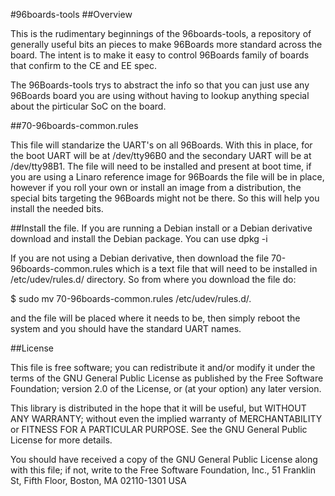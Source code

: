 #96boards-tools
##Overview  

This is the rudimentary beginnings of the 96boards-tools, a repository of
generally useful bits an pieces to make 96Boards more standard across the
board.  The intent is to make it easy to control 96Boards family of boards
that confirm to the CE and EE spec.

The 96Boards-tools trys to abstract the info so that you can just
use any 96Boards board you are using without having to lookup anything
special about the pirticular SoC on the board.

##70-96boards-common.rules

This file will standarize the UART's on all 96Boards.  With this in place,
for the boot UART will be at /dev/tty96B0 and the secondary UART will be at
/dev/tty98B1.  The file will need to be installed and present at boot time,
if you are using a Linaro reference image for 96Boards the file will be in
place, however if you roll your own or install an image from a distribution,
the special bits targeting the 96Boards might not be there. So this will
help you install the needed bits.

##Install the file.
If you are running a Debian install or a Debian derivative download and
install the Debian package. You can use dpkg -i 

If you are not using a Debian derivative, then download the file
70-96boards-common.rules which is a text file that will need to be installed
in /etc/udev/rules.d/ directory.  So from where you download the file do:

  $ sudo mv 70-96boards-common.rules /etc/udev/rules.d/.<enter>

and the file will be placed where it needs to be, then simply reboot the
system and you should have the standard UART names.

##License

This file is free software; you can redistribute it and/or modify it under
the terms of the GNU General Public License as published by the Free
Software Foundation; version 2.0 of the License, or (at your option) any
later version.

This library is distributed in the hope that it will be useful, 
but WITHOUT ANY WARRANTY; without even the implied warranty of
MERCHANTABILITY or FITNESS FOR A PARTICULAR PURPOSE.  See the GNU 
General Public License for more details.

You should have received a copy of the GNU General Public License along with
this file; if not, write to the Free Software Foundation, Inc., 51 Franklin
St, Fifth Floor, Boston, MA 02110-1301 USA

